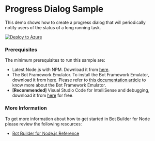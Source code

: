 # Progress Dialog Sample

This demo shows how to create a progress dialog that will periodically notify users of the status of a long running task.

[![Deploy to Azure][Deploy Button]][Deploy Node/ProgressDialog]

[Deploy Button]: https://azuredeploy.net/deploybutton.png
[Deploy Node/ProgressDialog]: https://azuredeploy.net

### Prerequisites

The minimum prerequisites to run this sample are:
* Latest Node.js with NPM. Download it from [here](https://nodejs.org/en/download/).
* The Bot Framework Emulator. To install the Bot Framework Emulator, download it from [here](https://emulator.botframework.com/). Please refer to [this documentation article](https://github.com/microsoft/botframework-emulator/wiki/Getting-Started) to know more about the Bot Framework Emulator.
* **[Recommended]** Visual Studio Code for IntelliSense and debugging, download it from [here](https://code.visualstudio.com/) for free.

### More Information

To get more information about how to get started in Bot Builder for Node please review the following resources:
* [Bot Builder for Node.js Reference](https://docs.botframework.com/en-us/node/builder/overview/#navtitle)
